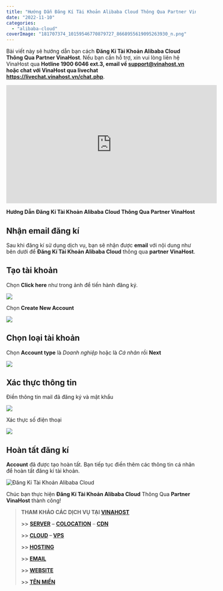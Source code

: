 ```yaml
---
title: "Hướng Dẫn Đăng Kí Tài Khoản Alibaba Cloud Thông Qua Partner VinaHost"
date: "2022-11-10"
categories: 
  - "alibaba-cloud"
coverImage: "181707374_10159546770879727_8668955619095263930_n.png"
---
```


Bài viết này sẽ hướng dẫn bạn cách **Đăng Kí Tài Khoản Alibaba Cloud Thông Qua Partner VinaHost**. Nếu bạn cần hỗ trợ, xin vui lòng liên hệ VinaHost qua **Hotline 1900 6046 ext.3, email về support@vinahost.vn hoặc chat với VinaHost qua livechat https://livechat.vinahost.vn/chat.php**.

<iframe title="YouTube video player" src="https://www.youtube.com/embed/dA-vCTCLtn0" width="560" height="315" frameborder="0" allowfullscreen="allowfullscreen"></iframe>

**Hướng Dẫn Đăng Kí Tài Khoản Alibaba Cloud Thông Qua Partner VinaHost**

## Nhận email đăng kí

Sau khi đăng kí sử dụng dịch vụ, bạn sẽ nhận được **email** với nội dung như bên dưới để **Đăng Kí Tài Khoản Alibaba Cloud** thông qua **partner** **VinaHost**.

## Tạo tài khoản

Chọn **Click here** như trong ảnh để tiến hành đăng ký.

![](images/dang-ki-tai-khoan-alibaba-cloud-1.png)

Chọn **Create New Account**

![](images/dang-ki-tai-khoan-alibaba-cloud-2.png)

## Chọn loại tài khoản

Chọn **Account type** là *Doanh nghiệp* hoặc là *Cá nhân* rồi **Next**

![](images/dang-ki-tai-khoan-alibaba-cloud-3.png)

## Xác thực thông tin

Điền thông tin mail đã đăng ký và mật khẩu

![](images/dang-ki-tai-khoan-alibaba-cloud-4.png)

Xác thực số điện thoại

![](images/dang-ki-tai-khoan-alibaba-cloud-5.png)

## Hoàn tất đăng kí

**Account** đã được tạo hoàn tất. Bạn tiếp tục điền thêm các thông tin cá nhân để hoàn tất đăng kí tài khoản.

![Đăng Kí Tài Khoản Alibaba Cloud](images/dang-ki-tai-khoan-alibaba-cloud-6.png)

Chúc bạn thực hiện **Đăng Kí Tài Khoản Alibaba Cloud** Thông Qua **Partner VinaHost** thành công!

> **THAM KHẢO CÁC DỊCH VỤ TẠI [VINAHOST](https://vinahost.vn/)**
> 
> **\>>** [**SERVER**](https://vinahost.vn/thue-may-chu-rieng/) **–** [**COLOCATION**](https://vinahost.vn/colocation.html) – [**CDN**](https://vinahost.vn/dich-vu-cdn-chuyen-nghiep)
> 
> **\>> [CLOUD](https://vinahost.vn/cloud-server-gia-re/) – [VPS](https://vinahost.vn/vps-ssd-chuyen-nghiep/)**
> 
> **\>> [HOSTING](https://vinahost.vn/wordpress-hosting)**
> 
> **\>> [EMAIL](https://vinahost.vn/email-hosting)**
> 
> **\>> [WEBSITE](http://vinawebsite.vn/)**
> 
> **\>> [TÊN MIỀN](https://vinahost.vn/ten-mien-gia-re/)**
